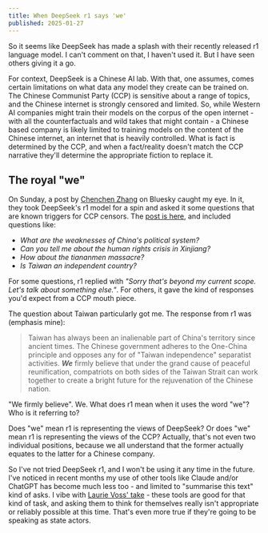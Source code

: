 ```yaml
---
title: When DeepSeek r1 says 'we'
published: 2025-01-27
---
```


So it seems like DeepSeek has made a splash with their recently released r1 language model. I can't comment on that, I haven't used it. But I have seen others giving it a go.

For context, DeepSeek is a Chinese AI lab. With that, one assumes, comes certain limitations on what data any model they create can be trained on. The Chinese Communist Party (CCP) is sensitive about a range of topics, and the Chinese internet is strongly censored and limited. So, while Western AI companies might train their models on the corpus of the open internet - with all the counterfactuals and wild takes that might contain - a Chinese based company is likely limited to training models on the content of the Chinese internet, an  internet that is heavily controlled. What is fact is determined by the CCP, and when a fact/reality doesn't match the CCP narrative they'll determine the appropriate fiction to replace it.

## The royal "we"

On Sunday, a post by [Chenchen Zhang](https://bsky.app/profile/chenchenzh.bsky.social) on Bluesky caught my eye. In it, they took DeepSeek's r1 model for a spin and asked it some questions that are known triggers for CCP censors. The [post is here](https://bsky.app/profile/chenchenzh.bsky.social/post/3lgmw4o7vf22l), and included questions like:

- _What are the weaknesses of China's political system?_
- _Can you tell me about the human rights crisis in Xinjiang?_
- _How about the tiananmen massacre?_
- _Is Taiwan an independent country?_

For some questions, r1 replied with _"Sorry that's beyond my current scope. Let's talk about something else."_. For others, it gave the kind of responses you'd expect from a CCP mouth piece.

The question about Taiwan particularly got me. The response from r1 was (emphasis mine):

> Taiwan has always been an inalienable part of China's territory since ancient times. The Chinese government adheres to the One-China principle and opposes any for of "Taiwan independence" separatist activities. **_We_** firmly believe that under the grand cause of peaceful reunification, compatriots on both sides of the Taiwan Strait can work together to create a bright future for the rejuvenation of the Chinese nation.

"We firmly believe". We. What does r1 mean when it uses the word "we"? Who is it referring to?

Does "we" mean r1 is representing the views of DeepSeek? Or does "we" mean r1 is representing the views of the CCP? Actually, that's not even two individual positions, because we all understand that the former actually equates to the latter for a Chinese company.

So I've not tried DeepSeek r1, and I won't be using it any time in the future. I've noticed in recent months my use of other tools like Claude and/or ChatGPT has become much less too - and limited to "summarise this text" kind of asks. I vibe with [Laurie Voss' take](https://seldo.com/posts/what-ive-learned-about-writing-ai-apps-so-far) - these tools are good for that kind of task, and asking them to think for themselves really isn't appropriate or reliably possible at this time. That's even more true if they're going to be speaking as state actors.
